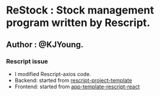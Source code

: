 # ReStock : Stock management program written by Rescript.   
## Author : @KJYoung.   

### Rescript issue
- I modified Rescript-axios code.
- Backend: started from [rescript-project-template](https://github.com/rescript-lang/rescript-project-template)   
- Frontend: started from [app-template-rescript-react](https://github.com/jihchi/app-template-rescript-react)   